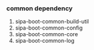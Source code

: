 ### common dependency

1. sipa-boot-common-build-util
2. sipa-boot-common-config
3. sipa-boot-common-core
4. sipa-boot-common-log
